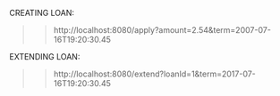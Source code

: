 CREATING LOAN:
 >> http://localhost:8080/apply?amount=2.54&term=2007-07-16T19:20:30.45

EXTENDING LOAN:
 >> http://localhost:8080/extend?loanId=1&term=2017-07-16T19:20:30.45
